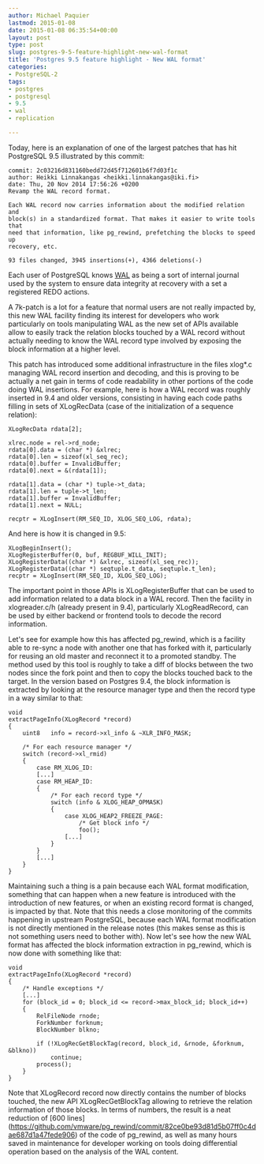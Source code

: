 ```yaml
---
author: Michael Paquier
lastmod: 2015-01-08
date: 2015-01-08 06:35:54+00:00
layout: post
type: post
slug: postgres-9-5-feature-highlight-new-wal-format
title: 'Postgres 9.5 feature highlight - New WAL format'
categories:
- PostgreSQL-2
tags:
- postgres
- postgresql
- 9.5
- wal
- replication

---
```


Today, here is an explanation of one of the largest patches that has hit
PostgreSQL 9.5 illustrated by this commit:

    commit: 2c03216d831160bedd72d45f712601b6f7d03f1c
    author: Heikki Linnakangas <heikki.linnakangas@iki.fi>
    date: Thu, 20 Nov 2014 17:56:26 +0200
    Revamp the WAL record format.

    Each WAL record now carries information about the modified relation and
    block(s) in a standardized format. That makes it easier to write tools that
    need that information, like pg_rewind, prefetching the blocks to speed up
    recovery, etc.

    93 files changed, 3945 insertions(+), 4366 deletions(-)

Each user of PostgreSQL knows [WAL](http://www.postgresql.org/docs/devel/static/wal-intro.html)
as being a sort of internal journal used by the system to ensure data
integrity at recovery with a set a registered REDO actions.

A 7k-patch is a lot for a feature that normal users are not really
impacted by, this new WAL facility finding its interest for developers
who work particularly on tools manipulating WAL as the new set of APIs
available allow to easily track the relation blocks touched by a WAL
record without actually needing to know the WAL record type involved by
exposing the block information at a higher level.

This patch has introduced some additional infrastructure in the files xlog*.c
managing WAL record insertion and decoding, and this is proving to be actually
a net gain in terms of code readability in other portions of the code doing
WAL insertions. For example, here is how a WAL record was roughly inserted in
9.4 and older versions, consisting in having each code paths filling in
sets of XLogRecData (case of the initialization of a sequence relation):

    XLogRecData rdata[2];

    xlrec.node = rel->rd_node;
    rdata[0].data = (char *) &xlrec;
    rdata[0].len = sizeof(xl_seq_rec);
    rdata[0].buffer = InvalidBuffer;
    rdata[0].next = &(rdata[1]);

    rdata[1].data = (char *) tuple->t_data;
    rdata[1].len = tuple->t_len;
    rdata[1].buffer = InvalidBuffer;
    rdata[1].next = NULL;

    recptr = XLogInsert(RM_SEQ_ID, XLOG_SEQ_LOG, rdata);

And here is how it is changed in 9.5:

    XLogBeginInsert();
    XLogRegisterBuffer(0, buf, REGBUF_WILL_INIT);
    XLogRegisterData((char *) &xlrec, sizeof(xl_seq_rec));
    XLogRegisterData((char *) seqtuple.t_data, seqtuple.t_len);
    recptr = XLogInsert(RM_SEQ_ID, XLOG_SEQ_LOG);

The important point in those APIs is XLogRegisterBuffer that can be used
to add information related to a data block in a WAL record. Then the facility
in xlogreader.c/h (already present in 9.4), particularly XLogReadRecord, can
be used by either backend or frontend tools to decode the record information.

Let's see for example how this has affected pg_rewind, which is a facility
able to re-sync a node with another one that has forked with it, particularly
for reusing an old master and reconnect it to a promoted standby. The method
used by this tool is roughly to take a diff of blocks between the two nodes
since the fork point and then to copy the blocks touched back to the target.
In the version based on Postgres 9.4, the block information is extracted
by looking at the resource manager type and then the record type in a way
similar to that:

    void
    extractPageInfo(XLogRecord *record)
    {
        uint8   info = record->xl_info & ~XLR_INFO_MASK;

        /* For each resource manager */
        switch (record->xl_rmid)
        {
            case RM_XLOG_ID:
            [...]
            case RM_HEAP_ID:
            {
                /* For each record type */
                switch (info & XLOG_HEAP_OPMASK)
                {
                    case XLOG_HEAP2_FREEZE_PAGE:
                        /* Get block info */
                        foo();
                    [...]
                }
            }
            [...]
        }
    }

Maintaining such a thing is a pain because each WAL format modification,
something that can happen when a new feature is introduced with the
introduction of new features, or when an existing record format is changed,
is impacted by that. Note that this needs a close monitoring of the commits
happening in upstream PostgreSQL, because each WAL format modification is
not directly mentioned in the release notes (this makes sense as this is
not something users need to bother with). Now let's see how the new WAL
format has affected the block information extraction in pg_rewind, which
is now done with something like that:

    void
    extractPageInfo(XLogRecord *record)
    {
        /* Handle exceptions */
        [...]
        for (block_id = 0; block_id <= record->max_block_id; block_id++)
        {
            RelFileNode rnode;
            ForkNumber forknum;
            BlockNumber blkno;

            if (!XLogRecGetBlockTag(record, block_id, &rnode, &forknum, &blkno))
                continue;
            process();
        }
    }

Note that XLogRecord record now directly contains the number of blocks touched,
the new API XLogRecGetBlockTag allowing to retrieve the relation information
of those blocks. In terms of numbers, the result is a neat reduction of [600 lines]
(https://github.com/vmware/pg_rewind/commit/82ce0be93d81d5b07ff0c4dae687d1a47fede906)
of the code of pg_rewind, as well as many hours saved in maintenance for developer
working on tools doing differential operation based on the analysis of the WAL
content.
